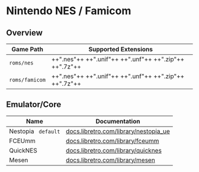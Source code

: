 # Nintendo NES / Famicom

## Overview

| Game Path | Supported Extensions |
| --- | --- |
| `roms/nes` | ++".nes"++ ++".unif"++ ++".unf"++ ++".zip"++ ++".7z"++ |
| `roms/famicom` | ++".nes"++ ++".unif"++ ++".unf"++ ++".zip"++ ++".7z"++ |

## Emulator/Core

| Name | Documentation |
| --- | --- |
| Nestopia &nbsp; `default` | [docs.libretro.com/library/nestopia_ue](https://docs.libretro.com/library/nestopia_ue/) |
| FCEUmm | [docs.libretro.com/library/fceumm](https://docs.libretro.com/library/fceumm/) |
| QuickNES | [docs.libretro.com/library/quicknes](https://docs.libretro.com/library/quicknes/) |
| Mesen | [docs.libretro.com/library/mesen](https://docs.libretro.com/library/mesen/) |